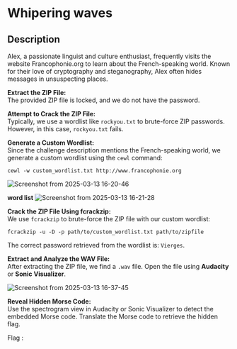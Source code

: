 # Whipering waves

## Description
Alex, a passionate linguist and culture enthusiast, frequently visits the website Francophonie.org to learn about the French-speaking world. Known for their love of cryptography and steganography, Alex often hides messages in unsuspecting places.


**Extract the ZIP File:**  
   The provided ZIP file is locked, and we do not have the password.

**Attempt to Crack the ZIP File:**  
   Typically, we use a wordlist like `rockyou.txt` to brute-force ZIP passwords. However, in this case, `rockyou.txt` fails.

**Generate a Custom Wordlist:**  
   Since the challenge description mentions the French-speaking world, we generate a custom wordlist using the `cewl` command:
   ```
   cewl -w custom_wordlist.txt http://www.francophonie.org
   ```

![Screenshot from 2025-03-13 16-20-46](https://github.com/user-attachments/assets/192cf5f1-4b50-4f79-9318-087e0d372776)

**word list**
![Screenshot from 2025-03-13 16-21-28](https://github.com/user-attachments/assets/a904a1f4-fb77-495d-86cd-219c3b3dd89e)



**Crack the ZIP File Using fcrackzip:**  
   We use `fcrackzip` to brute-force the ZIP file with our custom wordlist:
   ```
   fcrackzip -u -D -p path/to/custom_wordlist.txt path/to/zipfile
   ```
   The correct password retrieved from the wordlist is: `Vierges`.

 **Extract and Analyze the WAV File:**  
   After extracting the ZIP file, we find a `.wav` file. Open the file using **Audacity** or **Sonic Visualizer**.

![Screenshot from 2025-03-13 16-37-45](https://github.com/user-attachments/assets/7e6c31a8-3355-4035-90d1-84a941a608d8)


**Reveal Hidden Morse Code:**  
   Use the spectrogram view in Audacity or Sonic Visualizer to detect the embedded Morse code. Translate the Morse code to retrieve the hidden flag.

Flag : 
